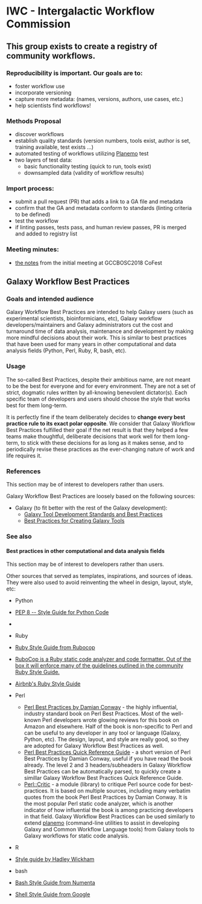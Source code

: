 # IWC - Intergalactic Workflow Commission

## This group exists to create a registry of community workflows. 

### Reproducibility is important. Our goals are to:
 - foster workflow use
 - incorporate versioning
 - capture more metadata: (names, versions, authors, use cases, etc.)
 - help scientists find workflows!

### Methods Proposal
 - discover workflows
 - establish quality standards (version numbers, tools exist, author is set, training available, test exists ...)
 - automated testing of workflows utilizing [Planemo](https://github.com/galaxyproject/planemo) test
 - two layers of test data:
   - basic functionality testing (quick to run, tools exist) 
   - downsampled data (validity of workflow results)

### Import process:
 - submit a pull request (PR) that adds a link to a GA file and metadata  
 - confirm that the GA and metadata conform to standards (linting criteria to be defined)
 - test the workflow 
 - if linting passes, tests pass, and human review passes, PR is merged and added to registry list

### Meeting minutes:
 * [the notes](https://github.com/galaxyproject/iwc/issues/3) from the initial meeting at GCCBOSC2018 CoFest

## Galaxy Workflow Best Practices

### Goals and intended audience

Galaxy Workflow Best Practices are intended to help Galaxy users (such as experimental scientists, bioinformicians, etc), Galaxy workflow developers/maintainers and Galaxy administrators cut the cost and turnaround time of data analysis, maintenance and development by making more mindful decisions about their work. This is similar to best practices that have been used for many years in other computational and data analysis fields (Python, Perl, Ruby, R, bash, etc). 

### Usage

The so-called Best Practices, despite their ambitious name, are not meant to be the best for everyone and for every environment. They are not a set of strict, dogmatic rules written by all-knowing benevolent dictator(s). Each specific team of developers and users should choose the style that works best for them long-term.

It is perfectly fine if the team deliberately decides to **change every best practice rule to its exact polar opposite**. We consider that Galaxy Workflow Best Practices fulfilled their goal if the net result is that they helped a few teams make thoughtful, deliberate decisions that work well for them long-term, to stick with these decisions for as long as it makes sense, and to periodically revise these practices as the ever-changing nature of work and life requires it.

### References

This section may be of interest to developers rather than users.

Galaxy Workflow Best Practices are loosely based on the following sources:
- Galaxy (to fit better with the rest of the Galaxy development):
  - [Galaxy Tool Development Standards and Best Practices](https://github.com/galaxy-iuc/standards)
  - [Best Practices for Creating Galaxy Tools](https://galaxy-iuc-standards.readthedocs.io/en/latest/best_practices.html)

### See also

#### Best practices in other computational and data analysis fields

This section may be of interest to developers rather than users.

Other sources that served as templates, inspirations, and sources of ideas. They were also used to avoid reinventing the wheel in design, layout, style, etc:

- Python

 - [PEP 8 -- Style Guide for Python Code](https://www.python.org/dev/peps/pep-0008/)
 - [](https://github.com/google/styleguide/blob/gh-pages/pyguide.md)
 
- Ruby
 - [Ruby Style Guide from Rubocop](https://github.com/rubocop-hq/ruby-style-guide)
 - [RuboCop is a Ruby static code analyzer and code formatter. Out of the box it will enforce many of the guidelines outlined in the community Ruby Style Guide.](https://github.com/rubocop-hq/rubocop)
 - [Airbnb's Ruby Style Guide](https://github.com/airbnb/ruby)

- Perl
  - [Perl Best Practices by Damian Conway](https://www.oreilly.com/library/view/perl-best-practices/0596001738/) - the highly influential, industry standard book on Perl Best Practices. Most of the well-known Perl developers wrote glowing reviews for this book on Amazon and elsewhere. Half of the book is non-specific to Perl and can be useful to any developer in any tool or language (Galaxy, Python, etc). The design, layout, and style are really good, so they are adopted for Galaxy Workflow Best Practices as well.
  - [Perl Best Practices Quick Reference Guide](http://www.squirrel.nl/pub/PBP_refguide-1.02.00.pdf) - a short version of Perl Best Practices by Damian Conway, useful if you have read the book already. The level 2 and 3 headers/subheaders in Galaxy Workflow Best Practices can be automatically parsed, to quickly create a simillar Galaxy Workflow Best Practices Quick Reference Guide.
  - [Perl::Critic](https://metacpan.org/pod/Perl::Critic) - a module (library) to critique Perl source code for best-practices. It is based on multiple sources, including many verbatim quotes from the book Perl Best Practices by Damian Conway. It is the most popular Perl static code analyzer, which is another indicator of how influential the book is among practicing developers in that field. Galaxy Workflow Best Practices can be used similarly to extend [planemo](https://github.com/galaxyproject/planemo) (command-line utilities to assist in developing Galaxy and Common Workflow Language tools) from Galaxy tools to Galaxy workflows for static code analysis.

- R
 - [Style guide by Hadley Wickham](http://adv-r.had.co.nz/Style.html)

- bash
 - [Bash Style Guide from Numenta](https://github.com/numenta/numenta-apps/wiki/Bash-Style-Guide)
 - [Shell Style Guide from Google](https://google.github.io/styleguide/shell.xml)

